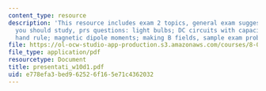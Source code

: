 ```yaml
---
content_type: resource
description: 'This resource includes exam 2 topics, general exam suggestions, what
  you should study, prs questions: light bulbs; DC circuits with capacitors; right
  hand rule; magnetic dipole moments; making B fields, sample exam problems and solutions.'
file: https://ol-ocw-studio-app-production.s3.amazonaws.com/courses/8-02t-electricity-and-magnetism-spring-2005/e778efa3bed962526f165e71c4362032_presentati_w10d1.pdf
file_type: application/pdf
resourcetype: Document
title: presentati_w10d1.pdf
uid: e778efa3-bed9-6252-6f16-5e71c4362032
---
```

